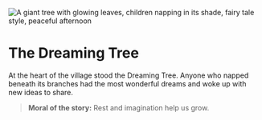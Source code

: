 ![A giant tree with glowing leaves, children napping in its shade, fairy tale style, peaceful afternoon](/static/images/Stories/the-dreaming-tree.png)

# The Dreaming Tree

At the heart of the village stood the Dreaming Tree. Anyone who napped beneath its branches had the most wonderful dreams and woke up with new ideas to share.

> **Moral of the story:** Rest and imagination help us grow.
